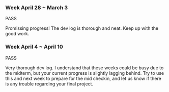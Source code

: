 ### Week April 28 ~ March 3

PASS

Promissing progress! The dev log is thorough and neat. Keep up with the good work.

### Week April 4 ~ April 10

PASS

Very thorough dev log. I understand that these weeks could be busy due to the midterm, but your current progress is slightly lagging behind. Try to use this and next week to prepare for the mid checkin, and let us know if there is any trouble regarding your final project.
